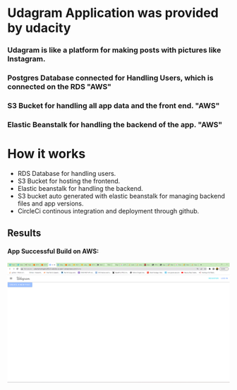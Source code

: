 # Udagram Application was provided by udacity

### Udagram is like a platform for making posts with pictures like Instagram.
### Postgres Database connected for Handling Users, which is connected on the RDS "AWS"
### S3 Bucket for handling all app data and the front end. "AWS"
### Elastic Beanstalk for handling the backend of the app. "AWS"

# How it works
- RDS Database for handling users.
- S3 Bucket for hosting the frontend.
- Elastic beanstalk for handling the backend.
- S3 bucket auto generated with elastic beanstalk for managing backend files and app versions.
- CircleCi continous integration and deployment through github.


## Results
#### App Successful Build on AWS:
![alt text](https://github.com/MohamedGabry98/udagramUdacityAWS/blob/master/documentation/Deployed%20APp.png?raw=true)

